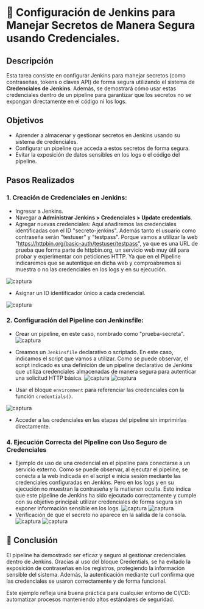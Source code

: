 # 🔐 Configuración de Jenkins para Manejar Secretos de Manera Segura usando Credenciales.

## Descripción

Esta tarea consiste en configurar Jenkins para manejar secretos (como contraseñas, tokens o claves API) de forma segura utilizando el sistema de **Credenciales de Jenkins**. Además, se demostrará cómo usar estas credenciales dentro de un pipeline para garantizar que los secretos no se expongan directamente en el código ni los logs.

## Objetivos

- Aprender a almacenar y gestionar secretos en Jenkins usando su sistema de credenciales.
- Configurar un pipeline que acceda a estos secretos de forma segura.
- Evitar la exposición de datos sensibles en los logs o el código del pipeline.

## Pasos Realizados

### 1. **Creación de Credenciales en Jenkins:**
   - Ingresar a Jenkins.
   - Navegar a **Administrar Jenkins > Credenciales > Update credentials**.
   - Agregar nuevas credenciales:
       Aquí añadiremos las credenciales identificadas con el ID "secreto-jenkins". Además tanto el usuario como contraseña serán "testuser" y "testpass". Porque vamos a utilizar la web "https://httpbin.org/basic-auth/testuser/testpass", ya que es una URL de prueba que forma parte de httpbin.org, un servicio web muy útil para probar y experimentar con peticiones HTTP. Ya que en el Pipeline indicaremos que se autentique en dicha web y comproabremos si muestra o no las credenciales en los logs y en su ejecución. 

![captura](images/Captura1.PNG)

   - Asignar un ID identificador único a cada credencial.

![captura](images/Captura2.PNG)

### 2. **Configuración del Pipeline con Jenkinsfile:**

   - Crear un pipeline, en este caso, nombrado como "prueba-secreta".
     ![captura](images/Captura3.PNG)
     
   - Creamos un `Jenkinsfile` declarativo o scriptado.
En este caso, indicamos el script que vamos a utilizar. Como se puede observar, el script indicado es una definición de un pipeline declarativo de Jenkins que utiliza credenciales almacenadas de manera segura para autenticar una solicitud HTTP básica. 
![captura](images/Captura4.PNG)
![captura](images/Captura5.PNG)

   - Usar el bloque `environment` para referenciar las credenciales con la función `credentials()`.

  ![captura](images/Captura6.PNG)
  
   - Acceder a las credenciales en las etapas del pipeline sin imprimirlas directamente.

### 4. **Ejecución Correcta del Pipeline con Uso Seguro de Credenciales**
   - Ejemplo de uso de una credencial en el pipeline para conectarse a un servicio externo.
Como se puede observar, al ejecutar el pipeline, se conecta a la web indicada en el script e inicia sesión mediante las credenciales configuradas en Jenkins. Pero en los logs y en su ejecución no muestran la contraseña y la matienen oculta. Esto indica que este pipeline de Jenkins ha sido ejecutado correctamente y cumple con su objetivo principal: utilizar credenciales de forma segura sin exponer información sensible en los logs.
 ![captura](images/Captura12.PNG)
 ![captura](images/Captura13.PNG)
   - Verificación de que el secreto no aparece en la salida de la consola.
 ![captura](images/Captura10.PNG)
 ![captura](images/Captura11.PNG)

## 🧩 Conclusión
El pipeline ha demostrado ser eficaz y seguro al gestionar credenciales dentro de Jenkins. Gracias al uso del bloque Credentials, se ha evitado la exposición de contraseñas en los registros, protegiendo la información sensible del sistema. Además, la autenticación mediante curl confirma que las credenciales se usaron correctamente y de forma funcional.

Este ejemplo refleja una buena práctica para cualquier entorno de CI/CD: automatizar procesos manteniendo altos estándares de seguridad.
